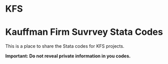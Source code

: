 # KFS
# Kauffman Firm Suvrvey Stata Codes
This is a place to share the Stata codes for KFS projects.

**Important: Do not reveal private information in you codes.**
